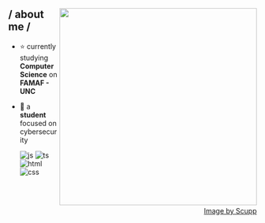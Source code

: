 
<div>


<img align="right" width="400" src="https://i.pximg.net/img-master/img/2024/05/09/21/19/34/118579902_p0_master1200.jpg"/>

<h2> / about me /</h2> 
  
- ⭐ currently studying **Computer Science** on **FAMAF - UNC**
- 👾 a **student** focused on cybersecurity
  

  <img src = "https://img.shields.io/badge/Python-3776AB?style=for-the-badge&logo=python&logoColor=white" alt = "js" />
  <img src = "https://img.shields.io/badge/C-00599C?style=for-the-badge&logo=c&logoColor=white" alt = "ts" />
  <img src = "https://img.shields.io/badge/Rust-000000?style=for-the-badge&logo=rust&logoColor=white" alt = "html" />
  <img src = "https://img.shields.io/badge/Linux-FCC624?style=for-the-badge&logo=linux&logoColor=black" alt = "css" />
  
  
  
  
  </br></br>
  
<div align="right">
<a href="https://www.pixiv.net/en/artworks/118579902">Image by Scupp </a>
  </div>
  </div>




